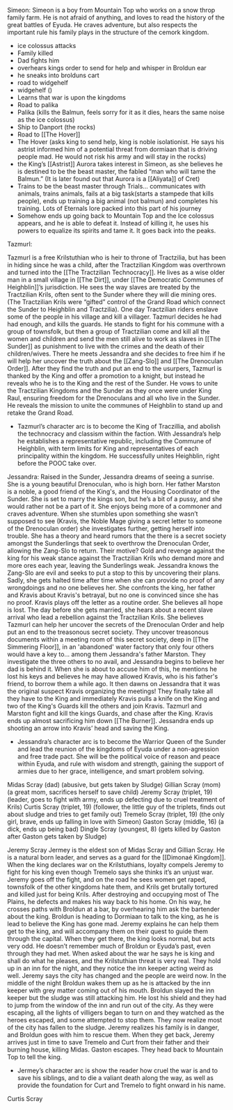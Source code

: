 
Simeon:
Simeon is a boy from Mountain Top who works on a snow throp family farm. He is not afraid of anything, and loves to read the history of the great battles of Eyuda. He craves adventure, but also respects the important rule his family plays in the structure of the cemork kingdom. 

- ice colossus attacks
- Family killed
- Dad fights him 
- overhears kings order to send for help and whisper in Broldun ear
- he sneaks into brolduns cart 
- road to widgehelf
- widgehelf ()
- Learns that war is upon the kingdoms
- Road to palika
- Palika (kills the Balmun, feels sorry for it as it dies, hears the same noise as the ice colossus)
- Ship to Danport (the rocks)
- Road to [[The Hover]]
- The Hover (asks king to send help, king is noble isolationist. He says his astrist informed him of a potential threat from dormiaan that is driving people mad. He would not risk his army and will stay in the rocks)
- the King’s [[Astrist]] Aurora takes interest in Simeon, as she believes he is destined to be the beast master, the fabled “man who will tame the Balmun.” (It is later found out that Aurora is a [[Aliyata]] of Cret)
- Trains to be the beast master through Trials… communicates with animals, trains animals, fails at a big task(starts a stampede that kills people), ends up training a big animal (not balmun) and completes his training. Lots of Eternals lore packed into this part of his journey 
- Somehow ends up going back to Mountain Top and the Ice colossus appears, and he is able to defeat it. Instead of killing it, he uses his powers to equalize its spirits and tame it. It goes back into the peaks. 


Tazmurl: 

Tazmurl is a free Krilstuthian who is heir to throne of Tractzilia, but has been in hiding since he was a child, after the Tractzilian Kingdom was overthrown and turned into the [[The Tractzilian Technocracy]]. He lives as a wise older man in a small village in [[The Dirt]], under [[The Democratic Communes of Heighblin]]’s jurisdiction. He sees the way slaves are treated by the Tractzilian Krils, often sent to the Sunder where they will die mining ores. (The Tractzilian Krils were “gifted” control of the Grand Road which connect the Sunder to Heighblin and Tractzilia). One day Tractzilian riders enslave some of the people in his village and kill a villager. Tazmurl decides he had had enough, and kills the guards. He stands to fight for his commune with a group of townsfolk, but then a group of Tractzilian come and kill all the women and children and send the men still alive to work as slaves in [[The Sunder]] as punishment to live with the crimes and the death of their children/wives. There he meets Jessandra and she decides to free him if he will help her uncover the truth about the [[Zang-Slo]] and [[The Drenoculan Order]]. After they find the truth and put an end to the usurpers, Tazmurl is thanked by the King and offer a promotion to a knight, but instead he reveals who he is to the King and the rest of the Sunder. He vows to unite the Tractzilian Kingdoms and the Sunder as they once were under King Raul, ensuring freedom for the Drenoculans and all who live in the Sunder. He reveals the mission to unite the communes of Heighblin to stand up and retake the Grand Road.
- Tazmurl’s character arc is to become the King of Traczillia, and abolish the technocracy and classism within the faction. With Jessandra’s help he establishes a representative republic, including the Commune of Heighblin, with term limits for King and representatives of each principality within the kingdom. He successfully unites Heighblin, right before the POOC take over. 

Jessandra:
Raised in the Sunder, Jessandra dreams of seeing a sunrise. She is a young beautiful Drenoculan, who is high born. Her father Marston is a noble, a good friend of the King's, and the Housing Coordinator of the Sunder. She is set to marry the kings son, but he’s a bit of a pussy, and she would rather not be a part of it. She enjoys being more of a commoner and craves adventure. When she stumbles upon something she wasn’t supposed to see (Kravis, the Noble Mage giving a secret letter to someone of the Drenoculan order) she investigates further, getting herself into trouble. She has a theory and heard rumors that the there is a secret society amongst the Sunderlings that seek to overthrow the Drenoculan Order, allowing the Zang-Slo to return. Their motive? Gold and revenge against the king for his weak stance against the Tractzilian Krils who demand more and more ores each year, leaving the Sunderlings weak. Jessandra knows the Zang-Slo are evil and seeks to put a stop to this by uncovering their plans. Sadly, she gets halted time after time when she can provide no proof of any wrongdoings and no one believes her. She confronts the king, her father and Kravis about Kravis's betrayal, but no one is convinced since she has no proof. Kravis plays off the letter as a routine order. She believes all hope is lost. The day before she gets married, she hears about a recent slave arrival who lead a rebellion against the Tractzilian Krils. She believes Tazmurl can help her uncover the secrets of the Drenoculan Order and help put an end to the treasonous secret society. They uncover treasonous documents within a meeting room of this secret society, deep in [[The Simmering Floor]], in an 'abandoned' water factory that only four others would have a key to... among them Jessandra's father Marston. They investigate the three others to no avail, and Jessandra begins to believe her dad is behind it. When she is about to accuse him of this, he mentions he lost his keys and believes he may have allowed Kravis, who is his father's friend, to borrow them a while ago. It then dawns on Jessandra that it was the original suspect Kravis organizing the meetings! They finally take all they have to the King and immediately Kravis pulls a knife on the King and two of the King's Guards kill the others and join Kravis. Tazmurl and Marston fight and kill the kings Guards, and chase after the King. Kravis ends up almost sacrificing him down [[The Burner]]. Jessandra ends up shooting an arrow into Kravis’ head and saving the King. 
- Jessandra’s character arc is to become the Warrior Queen of the Sunder and lead the reunion of the kingdoms of Eyuda under a non-agression and free trade pact. She will be the political voice of reason and peace within Eyuda, and rule with wisdom and strength, gaining the support of armies due to her grace, intelligence, and smart problem solving. 


Midas Scray (dad) (abusive, but gets taken by Sludge)
Gillian Scray (mom) (a great mom, sacrifices herself to save child)
Jeremy Scray (triplet, 19) (leader, goes to fight with army, ends up defecting due to cruel treatment of Krils)
Curtis Scray (triplet, 19) (follower, the little guy of the triplets, finds out about sludge and tries to get family out)
Tremelo Scray (triplet, 19) (the only girl, brave, ends up falling in love with Simeon)
Gaston Scray (middle, 16) (a dick, ends up being bad)
Dingle Scray (youngest, 8) (gets killed by Gaston after Gaston gets taken by Sludge)

Jeremy Scray
Jermey is the eldest son of Midas Scray and Gillian Scray. He is a natural born leader, and serves as a guard for the [[Dimonaé Kingdom]]. When the king declares war on the Krilstuthians, loyalty compels Jeremy to fight for his king even though Tremelo says she thinks it’s an unjust war. Jeremy goes off the fight, and on the road he sees women get raped, townsfolk of the other kingdoms hate them, and Krils get brutally tortured and killed just for being Krils. After destroying and occupying most of The Plains, he defects and makes his way back to his home. On his way, he crosses paths with Broldun at a bar, by overhearing him ask the bartender about the king. Broldun is heading to Dormiaan to talk to the king, as he is lead to believe the King has gone mad. Jeremy explains he can help them get to the king, and will accompany them on their quest to guide them through the capital. When they get there, the king looks normal, but acts very odd. He doesn’t remember much of Broldun or Eyuda’s past, even through they had met. When asked about the war he says he is king and shall do what he pleases, and the Krilstuthian threat is very real. They hold up in an inn for the night, and they notice the inn keeper acting weird as well. Jeremy says the city has changed and the people are weird now. In the middle of the night Broldun wakes them up as he is attacked by the inn keeper with grey matter coming out of his mouth. Broldun slayed the inn keeper but the sludge was still attacking him. He lost his shield and they had to jump from the window of the inn and run out of the city. As they were escaping, all the lights of villigers began to turn on and they watched as the heroes escaped, and some attempted to stop them. They now realize most of the city has fallen to the sludge. Jeremy realizes his family is in danger, and Broldun goes with him to rescue them. When they get back, Jeremy arrives just in time to save Tremelo and Curt from their father and their burning house, killing Midas. Gaston escapes. They head back to Mountain Top to tell the king. 
- Jermey’s character arc is show the reader how cruel the war is and to save his siblings, and to die a valiant death along the way, as well as provide the foundation for Curt and Tremelo to fight onward in his name. 

Curtis Scray
